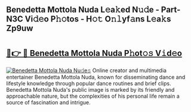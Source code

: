 ## Benedetta Mottola Nuda L𝚎a𝚔ed N𝚞𝚍e - Part-N3C Vi𝚍𝚎o P𝚑𝚘tos - H𝚘𝚝 O𝚗𝚕yf𝚊ns L𝚎a𝚔s Zp9uw

# <h2><a href="http://kfelwl.oniu.top/?m=Benedetta+Mottola+Nuda">🔗👉 🔴 Benedetta Mottola Nuda P𝚑ot𝚘𝚜 V𝚒d𝚎o</a></h2>

[![Benedetta Mottola Nuda Nu𝚍e𝚜](https://i.imgur.com/0qMVB7G.gif)](http://kfelwl.oniu.top/?m=Benedetta+Mottola+Nuda)
Online creator and multimedia entertainer Benedetta Mottola Nuda, known for disseminating dance and lifestyle knowledge through popular dance routines and brief clips. Benedetta Mottola Nuda's public image is marked by its friendly and approachable nature, but the complexities of his personal life remain a source of fascination and intrigue.  

